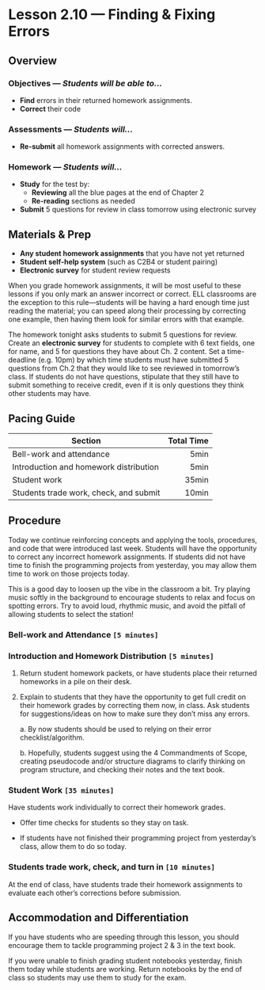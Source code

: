 Lesson 2.10 — Finding & Fixing Errors
====================================================================================================

Overview
--------
### Objectives — _Students will be able to…_
- **Find** errors in their returned homework assignments.
- **Correct** their code

### Assessments — _Students will…_
- **Re-submit** all homework assignments with corrected answers.

### Homework — _Students will…_
- **Study** for the test by:
  - **Reviewing** all the blue pages at the end of Chapter 2
  - **Re-reading** sections as needed
- **Submit** 5 questions for review in class tomorrow using electronic survey


Materials & Prep
----------------
- **Any student homework assignments** that you have not yet returned
- **Student self-help system** (such as C2B4 or student pairing)
- **Electronic survey** for student review requests

When you grade homework assignments, it will be most useful to these lessons if you only mark an
answer incorrect or correct. ELL classrooms are the exception to this rule—students will be having a
hard enough time just reading the material; you can speed along their processing by correcting one
example, then having them look for similar errors with that example.

The homework tonight asks students to submit 5 questions for review. Create an **electronic survey**
for students to complete with 6 text fields, one for name, and 5 for questions they have about Ch. 2
content. Set a time-deadline (e.g. 10pm) by which time students must have submitted 5 questions from
Ch.2 that they would like to see reviewed in tomorrow’s class. If students do not have questions,
stipulate that they still have to submit something to receive credit, even if it is only questions
they think other students may have.


Pacing Guide
------------
| Section                                | Total Time |
|----------------------------------------|-----------:|
| Bell-work and attendance               |       5min |
| Introduction and homework distribution |       5min |
| Student work                           |      35min |
| Students trade work, check, and submit |      10min |


Procedure
---------
Today we continue reinforcing concepts and applying the tools, procedures, and code that were
introduced last week. Students will have the opportunity to correct any incorrect homework
assignments. If students did not have time to finish the programming projects from yesterday, you
may allow them time to work on those projects today.

This is a good day to loosen up the vibe in the classroom a bit. Try playing music softly in the
background to encourage students to relax and focus on spotting errors. Try to avoid loud, rhythmic
music, and avoid the pitfall of allowing students to select the station!

### Bell-work and Attendance `[5 minutes]`

### Introduction and Homework Distribution `[5 minutes]`

1. Return student homework packets, or have students place their returned homeworks in a pile on
   their desk.

2. Explain to students that they have the opportunity to get full credit on their homework grades by
   correcting them now, in class. Ask students for suggestions/ideas on how to make sure they don’t
   miss any errors.

   a. By now students should be used to relying on their error checklist/algorithm.

   b. Hopefully, students suggest using the 4 Commandments of Scope, creating pseudocode and/or
      structure diagrams to clarify thinking on program structure, and checking their notes and the
      text book.

### Student Work `[35 minutes]`
Have students work individually to correct their homework grades.

- Offer time checks for students so they stay on task.

- If students have not finished their programming project from yesterday’s class, allow them to do
  so today.

### Students trade work, check, and turn in `[10 minutes]`
At the end of class, have students trade their homework assignments to evaluate each other’s
corrections before submission.


Accommodation and Differentiation
---------------------------------
If you have students who are speeding through this lesson, you should encourage them to tackle
programming project 2 & 3 in the text book.

If you were unable to finish grading student notebooks yesterday, finish them today while students
are working. Return notebooks by the end of class so students may use them to study for the exam.
